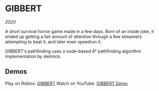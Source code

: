 # GIBBERT
*2020*

A short survival horror game made in a few days. 
Born of an inside joke, it ended up getting a fair amount of attention through a few streamers attempting to beat it,
and later even speedrun it.

GIBBERT's pathfinding uses a node-based A* pathfinding algorithm implementation by sleitnick.

## Demos
Play on Roblox: [GIBBERT](https://www.roblox.com/games/4937864693/GIBBERT)
Watch on YouTube: [GIBBERT Demo](https://youtu.be/qJRkVdg8Nkk)
